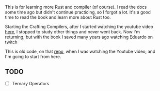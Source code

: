 This is for learning more Rust and compiler (of course). I read the docs some time ago but didn't continue practicing, so I forgot a lot. It's a good time to read the book and learn more about Rust too.


Starting the Crafting Compilers, after I started watching the youtube video [here](https://github.com/Thomaz-Peres/Study-Notes/issues/4), I stopped to study other things and never went back. Now I'm returning, but with the book I saved many years ago watching Eduardo on twitch


This is old code, on that [repo](https://github.com/Thomaz-Peres/Study-Notes/tree/master/Computer_Science/Compiler_Interpreters/rust), when I was watching the Youtube video, and I'm going to start from here.


## TODO

- [ ] Ternary Operators
